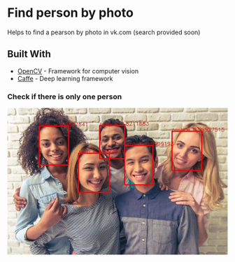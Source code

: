 # Find person by photo

Helps to find a pearson by photo in vk.com  (search provided soon)

## Built With

* [OpenCV](https://opencv.org/) - Framework for computer vision
* [Caffe](https://caffe.berkeleyvision.org/) - Deep learning framework

### Сheck if there is only one person
![alt text](screenshots/screenshot_1.jpg)
